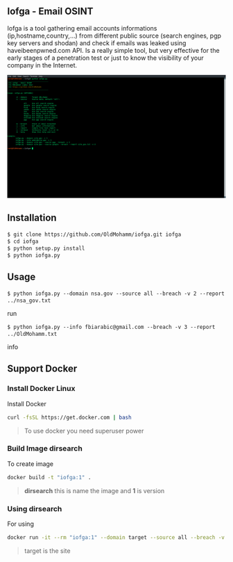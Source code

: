 ## Iofga - Email OSINT

Iofga is a tool gathering email accounts informations (ip,hostname,country,...) from different public source (search engines, pgp key servers and shodan) and check if emails was leaked using haveibeenpwned.com API. Is a really simple tool, but very effective for the early stages of a penetration test or just to know the visibility of your company in the Internet.

 ![screen](https://raw.githubusercontent.com/OldMohamm/iofga/master/screen/main.png)

## Installation

```
$ git clone https://github.com/OldMohamm/iofga.git iofga
$ cd iofga
$ python setup.py install
$ python iofga.py
```

## Usage

```
$ python iofga.py --domain nsa.gov --source all --breach -v 2 --report ../nsa_gov.txt
```

run


```
$ python iofga.py --info fbiarabic@gmail.com --breach -v 3 --report ../OldMohamm.txt
```

info


## Support Docker
### Install Docker Linux
Install Docker
```sh
curl -fsSL https://get.docker.com | bash
```
> To use docker you need superuser power

### Build Image dirsearch
To create image
```sh
docker build -t "iofga:1" .
```
> **dirsearch** this is name the image and **1** is version

### Using dirsearch
For using
```sh
docker run -it --rm "iofga:1" --domain target --source all --breach -v 2
```
> target is the site
